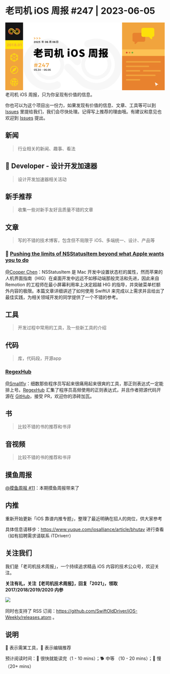 # 老司机 iOS 周报 #247 | 2023-06-05

![ios-weekly](https://github.com/SwiftOldDriver/iOS-Weekly/blob/master/assets/weekly-header/247.png?raw=true)
老司机 iOS 周报，只为你呈现有价值的信息。

你也可以为这个项目出一份力，如果发现有价值的信息、文章、工具等可以到 [Issues](https://github.com/SwiftOldDriver/iOS-Weekly/issues) 里提给我们，我们会尽快处理。记得写上推荐的理由哦。有建议和意见也欢迎到 [Issues](https://github.com/SwiftOldDriver/iOS-Weekly/issues) 提出。

## 新闻

> 行业相关的新闻、趣事、看法

##  Developer - 设计开发加速器

> 设计开发加速器相关活动

## 新手推荐

> 收集一些对新手友好且质量不错的文章

## 文章

> 写的不错的技术博客，包含但不局限于 iOS、多端统一、设计、产品等

### 🐢 [Pushing the limits of NSStatusItem beyond what Apple wants you to do](https://remotion.com/blog/pushing-the-limits-nsstatusitem)

[@Cooper Chen](https://github.com/cjlcooper)：NSStatusItem 是 Mac 开发中设置状态栏的属性，然而苹果的人机界面指南（HIG）在桌面开发中远远不如移动端那般灵活和先进，因此来自 Remotion 的工程师在最小屏幕利用率上决定超越 HIG 的指导，并突破菜单栏额外内容的极限。本篇文章详细讲述了如何使用 SwiftUI 来完成以上需求并且给出了最佳实践，为相关领域开发的同学提供了一个不错的参考。

## 工具

> 开发过程中常用的工具，及一些新工具的介绍

## 代码

> 库，代码段，开源app

### [RegexHub](https://github.com/lukehaas/RegexHub)

[@Smallfly](https://github.com/iostalks)：细数那些程序员写起来很痛用起来很爽的工具，那正则表达式一定能排上号。[RegexHub](https://projects.lukehaas.me/regexhub/?) 汇集了程序员高频使用的正则表达式，并且作者把源代码开源在 [GitHub](https://github.com/lukehaas/RegexHub)，接受 PR，欢迎你的添砖加瓦。

## 书

> 比较不错的书的推荐和书评

## 音视频

> 比较不错的书的推荐和书评

## 摸鱼周报

[@摸鱼周报 #11](https://mp.weixin.qq.com/s/hE9wYlLX8F1sKjIF5eIPVQ)：本期摸鱼周报带来了

## 内推

重新开始更新「iOS 靠谱内推专题」，整理了最近明确在招人的岗位，供大家参考

具体信息请移步：https://www.yuque.com/iosalliance/article/bhutav 进行查看（如有招聘需求请联系 iTDriverr）

## 关注我们

我们是「老司机技术周报」，一个持续追求精品 iOS 内容的技术公众号，欢迎关注。

**关注有礼，关注【老司机技术周报】，回复「2021」，领取 2017/2018/2019/2020 内参**

![](https://github.com/SwiftOldDriver/iOS-Weekly/blob/master/assets/qrcode_for_wechat.jpg?raw=true)

同时也支持了 RSS 订阅：https://github.com/SwiftOldDriver/iOS-Weekly/releases.atom 。

## 说明

🚧 表示需某工具，🌟 表示编辑推荐

预计阅读时间：🐎 很快就能读完（1 - 10 mins）；🐕 中等 （10 - 20 mins）；🐢 慢（20+ mins）
